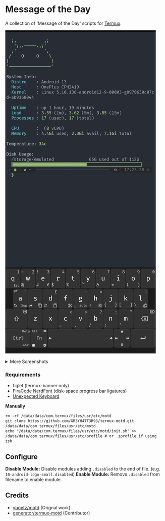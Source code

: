 # Message of the Day

A collection of 'Message of the Day' scripts for [Termux](https://termux.com/).

![Screen1](Screenshots/android-logo-small.jpg)

<details><summary>More Screenshots</summary>
<img src="Screenshots/android-logo.jpg"/>
<img src="Screenshots/termux-banner.jpg"/>
</details>

### Requirements

* figlet (termux-banner only)
* [FiraCode NerdFont](https://github.com/tonsky/FiraCode) (disk-space progress bar ligatures)
* [Unexpected Keyboard](https://f-droid.org/packages/juloo.keyboard2/)


<!-- ## Install
    wget -qO- https://git.io/Jm5hb | bash
-->

**Manually**

    rm -rf /data/data/com.termux/files/usr/etc/motd
    git clone https://github.com/GR3YH4TT3R93/termux-motd.git /data/data/com.termux/files/usr/etc/motd
    echo "/data/data/com.termux/files/usr/etc/motd/init.sh" >> /data/data/com.termux/files/usr/etc/profile # or .zprofile if using zsh

## Configure

**Disable Module:** Disable modules adding ``.disabled`` to the end of file. (e.g. ``10-android-logo-small.disabled``)
**Enable Module:** Remove ``.disabled`` from filename to enable module.

## Credits

* [yboetz/motd](https://github.com/yboetz/motd) (Orignal work)
* [generator/termux-motd](https://github.com/Generator) (Contributor)
